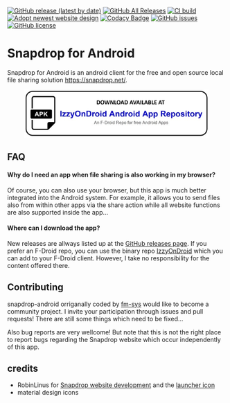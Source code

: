 [![GitHub release (latest by date)](https://img.shields.io/github/v/release/fm-sys/snapdrop-android)](https://github.com/fm-sys/snapdrop-android/releases/latest) [![GitHub All Releases](https://img.shields.io/github/downloads/fm-sys/snapdrop-android/total)](https://github.com/fm-sys/snapdrop-android/releases/) [![CI build](https://github.com/fm-sys/snapdrop-android/workflows/APK%20Build/badge.svg?branch=master)](https://github.com/fm-sys/snapdrop-android) [![Adopt newest website design](https://github.com/fm-sys/snapdrop/workflows/Adopt%20newest%20website%20design/badge.svg)](https://github.com/fm-sys/snapdrop/actions) [![Codacy Badge](https://app.codacy.com/project/badge/Grade/6a918bb3dc624cba87b5139f2cb4597d)](https://www.codacy.com/gh/fm-sys/snapdrop-android/dashboard?utm_source=github.com&amp;utm_medium=referral&amp;utm_content=fm-sys/snapdrop-android&amp;utm_campaign=Badge_Grade) [![GitHub issues](https://img.shields.io/github/issues/fm-sys/snapdrop-android)](https://github.com/fm-sys/snapdrop-android/issues) [![GitHub license](https://img.shields.io/github/license/fm-sys/snapdrop-android)](https://github.com/fm-sys/snapdrop-android/blob/master/LICENSE)
# Snapdrop for Android
Snapdrop for Android is an android client for the free and open source local file sharing solution https://snapdrop.net/. 


<p align="center">
  <a href="https://apt.izzysoft.de/fdroid/index/apk/com.fmsys.snapdrop">
    <img width="426" height="111" src="docs/download_graphic.jpg">
  </a>
</p>


## FAQ
#### Why do I need an app when file sharing is also working in my browser? 
Of course, you can also use your browser, but this app is much better integrated into the Android system. For example, it allows you to send files also from within other apps via the share action while all website functions are also supported inside the app...

#### Where can I download the app?
New releases are allways listed up at the [GitHub releases page](https://github.com/fm-sys/snapdrop-android/releases/). If you prefer an F-Droid repo, you can use the binary repo [IzzyOnDroid](https://apt.izzysoft.de/fdroid/repo?fingerprint=3BF0D6ABFEAE2F401707B6D966BE743BF0EEE49C2561B9BA39073711F628937A) which you can add to your F-Droid client. However, I take no responsibility for the content offered there.

## Contributing

snapdrop-android orriganally coded by [fm-sys](https://github.com/fm-sys) would like to become a community project. I invite your participation through issues and pull requests! There are still some things which need to be fixed…

Also bug reports are very wellcome! But note that this is not the right place to report bugs regarding the Snapdrop website which occur independently of this app.

## credits
- RobinLinus for [Snapdrop website development](https://github.com/RobinLinus/snapdrop) and the [launcher icon](client/images/logo_blue_512x512.png)
- material design icons 
